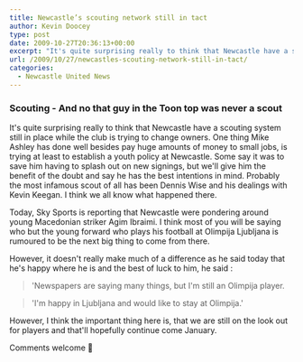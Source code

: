 ```yaml
---
title: Newcastle’s scouting network still in tact
author: Kevin Doocey
type: post
date: 2009-10-27T20:36:13+00:00
excerpt: "It's quite surprising really to think that Newcastle have a scouting system still in place.."
url: /2009/10/27/newcastles-scouting-network-still-in-tact/
categories:
  - Newcastle United News
---
```


### Scouting - And no that guy in the Toon top was never a scout

It's quite surprising really to think that Newcastle have a scouting system still in place while the club is trying to change owners. One thing Mike Ashley has done well besides pay huge amounts of money to small jobs, is trying at least to establish a youth policy at Newcastle. Some say it was to save him having to splash out on new signings, but we'll give him the benefit of the doubt and say he has the best intentions in mind. Probably the most infamous scout of all has been Dennis Wise and his dealings with Kevin Keegan. I think we all know what happened there.

Today, Sky Sports is reporting that Newcastle were pondering around young Macedonian striker Agim Ibraimi. I think most of you will be saying who but the young forward who plays his football at Olimpija Ljubljana is rumoured to be the next big thing to come from there.

However, it doesn't really make much of a difference as he said today that he's happy where he is and the best of luck to him, he said :

> 'Newspapers are saying many things, but I'm still an Olimpija player.

> 'I'm happy in Ljubljana and would like to stay at Olimpija.'

However, I think the important thing here is, that we are still on the look out for players and that'll hopefully continue come January.

Comments welcome 🙂
